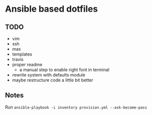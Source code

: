 # Ansible based dotfiles

## TODO

- vim
- ssh
- mas
- templates
- travis
- proper readme
    - a manual step to enable right font in terminal
- rewrite system with defaults module
- maybe restructure code a little bit better

## Notes

Run `ansible-playbook -i inventory provision.yml --ask-become-pass`
